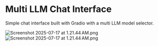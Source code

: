 # Multi LLM Chat Interface
Simple chat interface built with Gradio with a multi LLM model selector. 

![Screenshot 2025-07-17 at 1.21.44 AM.png](images/Screenshot%202025-07-17%20at%201.21.44%E2%80%AFAM.png)
![Screenshot 2025-07-17 at 1.21.44 AM.png](images/Screenshot%202025-07-17%20at%201.21.44%E2%80%AFAM.png)